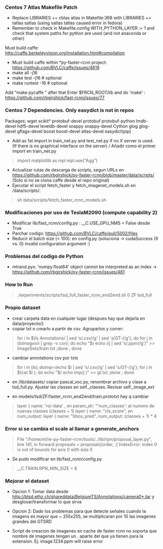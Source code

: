 ### Centos 7 Atlas Makefile Patch

* Replace LIBRARIES += cblas atlas in Makefile:368 with LIBRARIES += tatlas satlas (using satlas tatlas caused error in fedora)
* Remember to check in Makefile.config WITH_PYTHON_LAYER := 1 and check that system paths for python are used (and not anaconda or other)

Must build caffe: http://caffe.berkeleyvision.org/installation.html#compilation
* Must build caffe within *py-faster-rcnn project:  https://github.com/BVLC/caffe/issues/4619
 * make all -j16
 * make test -j16 # optional
 * make runtest -16 # optional

Add "make pycaffe " after that
Enter $FRCN_ROOT/lib and do 'make' : https://github.com/rbgirshick/fast-rcnn/issues/77

### Centos 7 Dependencies. Only easydict is not in repos

Packages: wget scikit* protobuf-devel protobuf protobuf-python lmdb-devel hdf5-devel leveldb-devel snappy snappy-devel Cython  glog glog-devel gflags-devel boost boost-devel atlas-devel easydict(pip)

* Add as 1st import in train_net.py and test_net.py if no X server is used. (If there is no graphical interface on the server) / Añadir como el primer import en train_net.py
> import matplotlib as mpl
> mpl.use("Agg")

* Actualizar rutas de descarga de scripts, segun URLs en https://github.com/rbgirshick/py-faster-rcnn/blob/master/data/scripts/ (Solo si no se clona caffe desde el repo original)
* Ejecutar el script fetch_faster y fetch_imagenet_models.sh en /data/scripts/: 
> sh data/scripts/fetch_faster_rcnn_models.sh

### Modificaciones por uso de TeslaM2090 (compute capability 2)

* Modificar lib/fast_rcnn/config.py : __C.USE_GPU_NMS = False desde True 
* Parchar codigo: https://github.com/BVLC/caffe/pull/5002/files
* Reducir el batch size (< 100): en config.py (soluciona -> cudaSuccess (9 vs. 0)  invalid configuration argument :)

### Problemas del codigo de Python

* mtrand.pyx: 'numpy.float64' object cannot be interpreted as an index -> https://github.com/rbgirshick/py-faster-rcnn/issues/481 

### How to Run
> ./experiments/scripts/tsd_full_faster_rcnn_end2end.sh 0 ZF tsd_full

### Propio dataset
* crear carpeta data en cualquier lugar (despues hay que dejarla en data/proyecto/)
* copiar txt o crearlo a partir de csv. Agruparlos y correr:
> for i in $(ls Annotations/ | sed 's/\.csv//g' | sed 's/GT-//g'); do for j in $(ls Images/$i | grep -v csv); do echo "$( echo $i/$j | sed 's/\.ppm//g')" >> ImageSets/train.txt   ;done ; done 

* cambiar annotations csv por txts 
> for i in $(ls); do tmp=$(echo $i | sed 's/\.csv//g' | sed 's/GT-//g'); for j in $(cat $i ); do echo "$( echo $tmp/$j )" >> gt.txt  ;done ; done

* en /lib/datasets/ copiar pascal_voc.py, renombrar archivo y clase a tsd_full.py. Ajustar las classes en self._classes. Revisar self._image_ext 

* en models/tsd/ZF/faster_rcnn_end2end/train.prototxt hay q cambiar
 > layer {   name: 'roi-data' , en param_str: "'num_classes':  al numero de nuevas classes (classes + 1)
 > layer {   name: "cls_score", en num_output: 
 > layer {   name: "bbox_pred", num_output: (classes + 1) * 4


### Error si se cambia el scale al llamar a generate_anchors
>  File "/home/ml/w-py-faster-rcnn/tools/../lib/rpn/proposal_layer.py", line 141, in forward
>    proposals = proposals[order, :]
> IndexError: index 0 is out of bounds for axis 0 with size 0

* Se pudo modificar en lib/fast_rcnn/config.py 
> __C.TRAIN.RPN_MIN_SIZE = 8

### Mejorar el dataset 
* Opcion 1: Tomar data desde http://btsd.ethz.ch/shareddata/BelgiumTS/Annotations/camera0*.tar  y desglosar/transformar lo que sirva
* Opcion 2: Dado los problemas para que detecte señales cuando la imagens es mayor que ~ 255x255, se multiplicaran por 10 las imagenes grandes
del GTSRD

* Script de creacion de imagenes en cache de faster rcnn no soporta que nombre de imagenes tengan un . aparte del que ya tienen para la extension. Ej: image.1234.ppm will raise error
